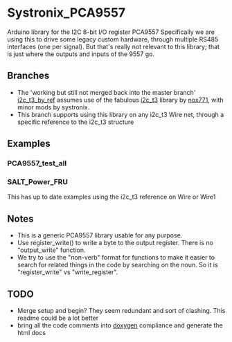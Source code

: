 # Systronix_PCA9557
Arduino library for the I2C 8-bit I/O register PCA9557
Specifically we are using this to drive some legacy custom hardware, through multiple RS485 interfaces (one per signal). But that's really not relevant to this library; that is just where the outputs and inputs of the 9557 go.
## Branches
- The 'working but still not merged back into the master branch' [i2c_t3_by_ref](https://github.com/systronix/Systronix_PCA9557/tree/i2c_t3_by_ref) assumes use of the fabulous [i2c_t3](https://github.com/systronix/i2c_t3) library by [nox771](https://github.com/nox771), with minor mods by systronix.
- This branch supports using this library on any i2c_t3 Wire net, through a specific reference to the i2c_t3 structure

## Examples
### PCA9557_test_all
### SALT_Power_FRU
This has up to date examples using the i2c_t3 reference on Wire or Wire1 

## Notes
- This is a generic PCA9557 library usable for any purpose.
- Use register_write() to write a byte to the output register. There is no "output_write" function.
- We try to use the "non-verb" format for functions to make it easier to search for related things in the code by searching on the noun. So it is "register_write" vs "write_register".

## TODO
- Merge setup and begin? They seem redundant and sort of clashing.
This readme could be a lot better
- bring all the code comments into [doxygen](http://www.stack.nl/~dimitri/doxygen/) compliance and generate the html docs